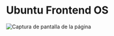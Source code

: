 # Ubuntu Frontend OS

![Captura de pantalla de la página](https://github.com/ManuelDeAlba/ubuntu-frontend-os/assets/59067891/09028d17-ad27-4d4e-8e86-6a01a0cead24)
